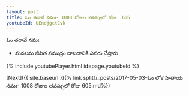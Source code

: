 ```yaml
---
layout: post
title: ఓం తరావే నమః- 1008 రోజుల తపస్సులో రోజు  606
youtubeId: UEndjgctCvk
---
```

 
 
 ఓం తరావే నమః  
 
 -  మనలను జీవిత సముద్రం దాటడానికి ఎవరు చేస్తారు 
 
  
 
  
 
 
 
 
 
 


{% include youtubePlayer.html id=page.youtubeId %}
 
[Next]({{ site.baseurl }}{% link  split1/_posts/2017-05-03-ఓం లోక హితాయ నమః- 1008 రోజుల తపస్సులో రోజు  605.md%})
 
